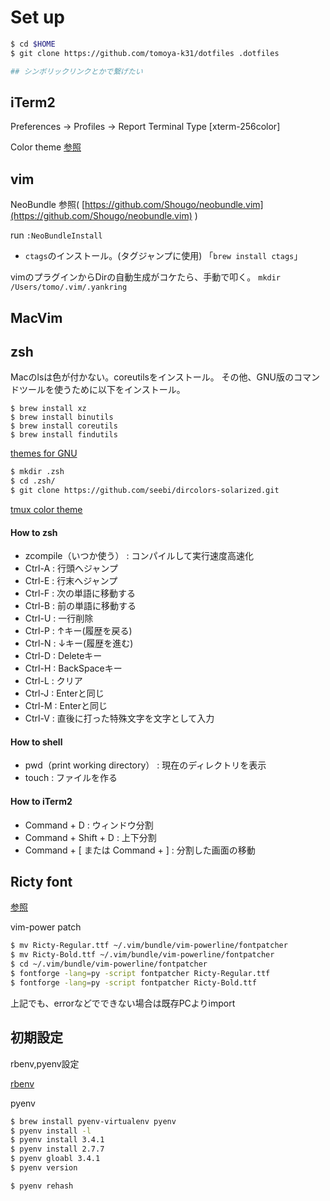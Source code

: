 Set up
========


```sh
$ cd $HOME
$ git clone https://github.com/tomoya-k31/dotfiles .dotfiles

## シンボリックリンクとかで繋げたい
```

## iTerm2
Preferences -> Profiles -> Report Terminal Type [xterm-256color]

Color theme [参照](https://github.com/altercation/solarized/tree/master/iterm2-colors-solarized)

## vim
NeoBundle 参照( [https://github.com/Shougo/neobundle.vim](https://github.com/Shougo/neobundle.vim) )

run `:NeoBundleInstall`

* `ctags`のインストール。(タグジャンプに使用) 「`brew install ctags`」


vimのプラグインからDirの自動生成がコケたら、手動で叩く。
`
mkdir /Users/tomo/.vim/.yankring
`

## MacVim

## zsh
Macのlsは色が付かない。coreutilsをインストール。
その他、GNU版のコマンドツールを使うために以下をインストール。
```
$ brew install xz
$ brew install binutils
$ brew install coreutils
$ brew install findutils
```

[themes for GNU](https://github.com/seebi/dircolors-solarized)
```sh
$ mkdir .zsh
$ cd .zsh/
$ git clone https://github.com/seebi/dircolors-solarized.git
```

[tmux color theme](https://github.com/seebi/tmux-colors-solarized)

#### How to zsh
* zcompile（いつか使う） : コンパイルして実行速度高速化
* Ctrl-A   : 行頭へジャンプ
* Ctrl-E   : 行末へジャンプ
* Ctrl-F   : 次の単語に移動する
* Ctrl-B   : 前の単語に移動する
* Ctrl-U   : 一行削除
* Ctrl-P   : ↑キー(履歴を戻る)
* Ctrl-N   : ↓キー(履歴を進む)
* Ctrl-D   : Deleteキー
* Ctrl-H   : BackSpaceキー
* Ctrl-L   : クリア
* Ctrl-J   : Enterと同じ
* Ctrl-M   : Enterと同じ
* Ctrl-V   : 直後に打った特殊文字を文字として入力

#### How to shell
* pwd（print working directory） : 現在のディレクトリを表示
* touch : ファイルを作る


#### How to iTerm2
* Command + D : ウィンドウ分割
* Command + Shift + D : 上下分割
* Command + [ または Command + ] : 分割した画面の移動

## Ricty font

[参照](http://blog.forodin.com/2013/02/mac%E3%81%AB%E3%83%97%E3%83%AD%E3%82%B0%E3%83%A9%E3%83%9F%E3%83%B3%E3%82%B0%E7%94%A8%E3%83%95%E3%82%A9%E3%83%B3%E3%83%88-ricty%E3%82%92%E3%82%A4%E3%83%B3%E3%82%B9%E3%83%88%E3%83%BC%E3%83%AB%E3%81%97/)

vim-power patch
```sh
$ mv Ricty-Regular.ttf ~/.vim/bundle/vim-powerline/fontpatcher
$ mv Ricty-Bold.ttf ~/.vim/bundle/vim-powerline/fontpatcher
$ cd ~/.vim/bundle/vim-powerline/fontpatcher
$ fontforge -lang=py -script fontpatcher Ricty-Regular.ttf
$ fontforge -lang=py -script fontpatcher Ricty-Bold.ttf
```

上記でも、errorなどでできない場合は既存PCよりimport


## 初期設定
rbenv,pyenv設定

[rbenv](https://github.com/tomoya-k31/CodeRecipe/tree/dev/iOS)

pyenv
```sh
$ brew install pyenv-virtualenv pyenv
$ pyenv install -l
$ pyenv install 3.4.1
$ pyenv install 2.7.7
$ pyenv gloabl 3.4.1
$ pyenv version

$ pyenv rehash
```